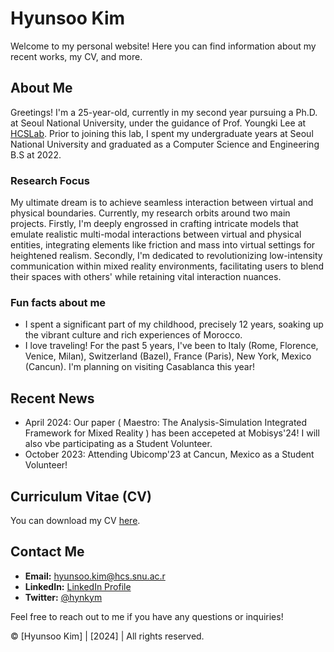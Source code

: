 # Hyunsoo Kim

Welcome to my personal website! Here you can find information about my recent works, my CV, and more.

## About Me

Greetings! I'm a 25-year-old, currently in my second year pursuing a Ph.D. at Seoul National University, under the guidance of Prof. Youngki Lee at [HCSLab](https://hcs.snu.ac.kr/). Prior to joining this lab, I spent my undergraduate years at Seoul National University and graduated as a Computer Science and Engineering B.S at 2022.

### Research Focus
My ultimate dream is to achieve seamless interaction between virtual and physical boundaries. Currently, my research orbits around two main projects. Firstly, I'm deeply engrossed in crafting intricate models that emulate realistic multi-modal interactions between virtual and physical entities, integrating elements like friction and mass into virtual settings for heightened realism. Secondly, I'm dedicated to revolutionizing low-intensity communication within mixed reality environments, facilitating users to blend their spaces with others' while retaining vital interaction nuances.


### Fun facts about me
- I spent a significant part of my childhood, precisely 12 years, soaking up the vibrant culture and rich experiences of Morocco.
- I love traveling! For the past 5 years, I've been to Italy (Rome, Florence, Venice, Milan), Switzerland (Bazel), France (Paris), New York, Mexico (Cancun). I'm planning on visiting Casablanca this year!

## Recent News

- April 2024: Our paper (	Maestro: The Analysis-Simulation Integrated Framework for Mixed Reality ) has been accepeted at Mobisys'24! I will also vbe participating as a Student Volunteer.
- October 2023: Attending Ubicomp'23 at Cancun, Mexico as a Student Volunteer!

  
## Curriculum Vitae (CV)

You can download my CV [here](https://github.com/juimdpp/juimdpp.github.io/blob/main/CV%20(2).pdf).

## Contact Me

- **Email:** [hyunsoo.kim@hcs.snu.ac.r](mailto:hyunsoo.kim@hcs.snu.ac.kr)
- **LinkedIn:** [LinkedIn Profile](https://www.linkedin.com/in/hyunsoo-kim1999/)
- **Twitter:** [@hynkym](https://www.instagram.com/hynkym/)

Feel free to reach out to me if you have any questions or inquiries!


© [Hyunsoo Kim] | [2024] | All rights reserved.
